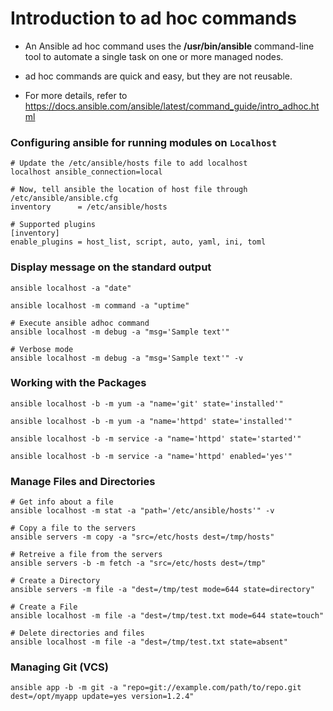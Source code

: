 # Introduction to ad hoc commands

- An Ansible ad hoc command uses the **/usr/bin/ansible** command-line tool to automate a single task on one or more managed nodes.
- ad hoc commands are quick and easy, but they are not reusable.

- For more details, refer to https://docs.ansible.com/ansible/latest/command_guide/intro_adhoc.html

### Configuring ansible for running modules on `Localhost`

```
# Update the /etc/ansible/hosts file to add localhost
localhost ansible_connection=local

# Now, tell ansible the location of host file through /etc/ansible/ansible.cfg
inventory      = /etc/ansible/hosts

# Supported plugins
[inventory]
enable_plugins = host_list, script, auto, yaml, ini, toml
```

### Display message on the standard output

```
ansible localhost -a "date"

ansible localhost -m command -a "uptime"

# Execute ansible adhoc command
ansible localhost -m debug -a "msg='Sample text'"

# Verbose mode
ansible localhost -m debug -a "msg='Sample text'" -v
```

### Working with the Packages

```
ansible localhost -b -m yum -a "name='git' state='installed'"

ansible localhost -b -m yum -a "name='httpd' state='installed'"

ansible localhost -b -m service -a "name='httpd' state='started'"

ansible localhost -b -m service -a "name='httpd' enabled='yes'"
```

### Manage Files and Directories

```
# Get info about a file
ansible localhost -m stat -a "path='/etc/ansible/hosts'" -v

# Copy a file to the servers
ansible servers -m copy -a "src=/etc/hosts dest=/tmp/hosts"

# Retreive a file from the servers
ansible servers -b -m fetch -a "src=/etc/hosts dest=/tmp"

# Create a Directory
ansible servers -m file -a "dest=/tmp/test mode=644 state=directory"

# Create a File
ansible localhost -m file -a "dest=/tmp/test.txt mode=644 state=touch"

# Delete directories and files
ansible localhost -m file -a "dest=/tmp/test.txt state=absent"
```

### Managing Git (VCS)

```
ansible app -b -m git -a "repo=git://example.com/path/to/repo.git dest=/opt/myapp update=yes version=1.2.4"
```

